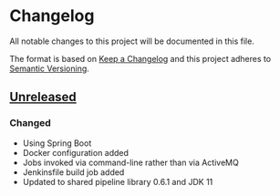 # Changelog
All notable changes to this project will be documented in this file.

The format is based on [Keep a Changelog](http://keepachangelog.com/en/1.0.0/)
and this project adheres to [Semantic Versioning](http://semver.org/spec/v2.0.0.html).

## [Unreleased]
### Changed
- Using Spring Boot
- Docker configuration added
- Jobs invoked via command-line rather than via ActiveMQ
- Jenkinsfile build job added
- Updated to shared pipeline library 0.6.1 and JDK 11

[Unreleased]: https://github.com/ACWI-SSWD/nldi-crawler/compare/nldi-services-0.3.1...master
